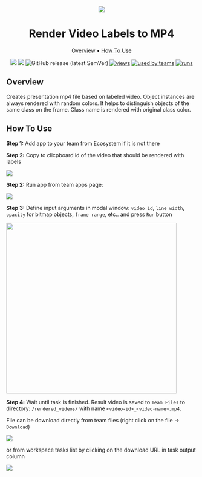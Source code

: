 <div align="center" markdown>
<img src="https://i.imgur.com/4hmKT5z.png"/>

# Render Video Labels to MP4

<p align="center">
  <a href="#Overview">Overview</a> •
  <a href="#How-To-Use">How To Use</a>
</p>


[![](https://img.shields.io/badge/supervisely-ecosystem-brightgreen)](https://ecosystem.supervise.ly/apps/render-video-labels-to-mp4)
[![](https://img.shields.io/badge/slack-chat-green.svg?logo=slack)](https://supervise.ly/slack)
![GitHub release (latest SemVer)](https://img.shields.io/github/v/release/supervisely-ecosystem/render-video-labels-to-mp4)
[![views](https://app.supervise.ly/public/api/v3/ecosystem.counters?repo=supervisely-ecosystem/render-video-labels-to-mp4&counter=views&label=views)](https://supervise.ly)
[![used by teams](https://app.supervise.ly/public/api/v3/ecosystem.counters?repo=supervisely-ecosystem/render-video-labels-to-mp4&counter=downloads&label=used%20by%20teams)](https://supervise.ly)
[![runs](https://app.supervise.ly/public/api/v3/ecosystem.counters?repo=supervisely-ecosystem/render-video-labels-to-mp4&counter=runs&label=runs)](https://supervise.ly)

</div>

## Overview

Creates presentation mp4 file based on labeled video. Object instances are always rendered with random colors. It helps to distinguish objects of the same class on the frame. Class name is rendered with original class color. 

## How To Use

**Step 1:** Add app to your team from Ecosystem if it is not there

**Step 2:** Copy to clicpboard id of the video that should be rendered with labels

<img src="https://i.imgur.com/DssYeoe.png"/>

**Step 2:** Run app from team apps page: 

<img src="https://i.imgur.com/dmXj7K3.png"/>

**Step 3:** Define input arguments in modal window: `video id`, `line width`, `opacity` for bitmap objects, `frame range`, etc.. and press `Run` button

<img src="https://i.imgur.com/7Zx57yP.png" width="450px"/>

**Step 4:** Wait until task is finished. Result video is saved to `Team Files` to directory: `/rendered_videos/` with name `<video-id>_<video-name>.mp4`. 

File can be download directly from team files (right click on the file -> `Download`) 

<img src="https://i.imgur.com/NwZ3AMK.png"/>

or from workspace tasks list by clicking on the download URL in task output column

<img src="https://i.imgur.com/VJwrmpH.png"/>

